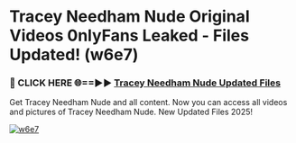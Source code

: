 # Tracey Needham Nude Original Videos 0nlyFans Leaked - Files Updated! (w6e7)

<h3>🔴 CLICK HERE 🌐==►► <a href="https://tinyurl.com/4mcuefdz" rel="nofollow">Tracey Needham Nude Updated Files</a></h3>

Get Tracey Needham Nude and all content. Now you can access all videos and pictures of Tracey Needham Nude. New Updated Files 2025!

[![w6e7](https://i.imgur.com/StAQSOY.gif)](https://tinyurl.com/4mcuefdz)
